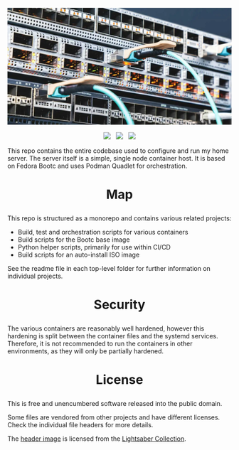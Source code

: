 <!-- This is free and unencumbered software released into the public domain -->

![Server](docs/media/header.webp)

<p align=center>
	<img src=https://img.shields.io/github/last-commit/ngarside/server?color=red&style=for-the-badge>
	&nbsp;
	<img src=https://img.shields.io/github/license/ngarside/server?color=brightgreen&style=for-the-badge>
	&nbsp;
	<img src=https://img.shields.io/github/languages/top/ngarside/server?color=blue&style=for-the-badge>
</p>

This repo contains the entire codebase used to configure and run my home server.
The server itself is a simple, single node container host.
It is based on Fedora Bootc and uses Podman Quadlet for orchestration.

# <p align=center>Map

This repo is structured as a monorepo and contains various related projects:

- Build, test and orchestration scripts for various containers
- Build scripts for the Bootc base image
- Python helper scripts, primarily for use within CI/CD
- Build scripts for an auto-install ISO image

See the readme file in each top-level folder for further information on individual projects.

# <p align=center>Security

The various containers are reasonably well hardened, however this hardening is
split between the container files and the systemd services. Therefore, it is not
recommended to run the containers in other environments, as they will only be
partially hardened.

# <p align=center>License

This is free and unencumbered software released into the public domain.

Some files are vendored from other projects and have different licenses.
Check the individual file headers for more details.

The [header image](docs/media/header.webp) is licensed from the
[Lightsaber Collection](https://unsplash.com/photos/T-IN5o3kxyA).
